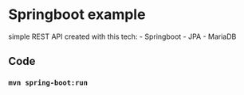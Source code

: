 # Springboot example

simple REST API created with this tech:
    - Springboot
    - JPA
    - MariaDB
    
## Code

### `mvn spring-boot:run`

